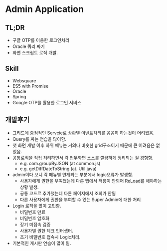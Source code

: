 # Admin Application

## TL;DR
- 구글 OTP를 이용한 로그인처리
- Oracle 쿼리 짜기
- 화면 스크립트 로직 개발.



##  Skill
- Websquare
- ES5 with Promise
- Oracle
- Spring
- Google OTP를 활용한 로그인 서비스

## 개발후기
- 그리드에 중점적인 Servcie로 상황별 이벤트처리를 꼼꼼히 하는것이 어려웠음.
- Query를 짜는 연습을 많이함.
- 첫 화면 개발 이후 하위 메뉴는 거의다 비슷한 grid구조이기 때문에 큰 어려움은 없었음.
- 공통로직을 직접 처리하면서 각 업무화면 소스를 깔끔하게 정리되는 걸 경험함.
    - e.g. com.groupByJSON (at common.js)
    - e.g. getDiffDateToString (at. Util.java)
- admin이다 보니 각 메뉴별 연계되는 부분에서 logic오류가 발생함.
    - 사용자에게 권한을 부여했는데 다른 탭에서 적용이 안되어 ReLoad를 해야하는 상황 발생.
    - 공통 코드르 추가했는데 다른 페이지에서 조회가 안됨
    - 다른 사용자에게 권한을 부여할 수 있는 Super Admin에 대한 처리
- Login 로직을 많이 고민함.
    - 비밀번호 만료
    - 비밀번호 암호화
    - 장기 미접속 검증
    - 사용자별 권한 체크 인터셉터.
    - 초기 비밀번호 접속시 Logic처리.
- 기본적인 게시판 연습이 많이 됨.